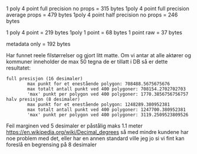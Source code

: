 1 poly 4 point full precision no props = 315 bytes
1poly 4 point full precision average props = 479 bytes
1poly 4 point half precision no props = 246 bytes

1 poly 4 point = 219 bytes
1poly 1 point = 68 bytes
1 point raw = 37 bytes

metadata only = 192 bytes


Har funnet reele filstørrelser og gjort litt matte. Om vi antar at alle aktører og kommuner inneholder de max 50 tegna de er tillatt i DB så er dette resultatet: 

```
full presisjon (16 desimaler)
        max punkt for et enestående polygon: 708488.5675675676
        max totalt antall punkt ved 400 polygoner: 708154.2702702703
        'max' punkt per polygon ved 400 polygoner: 1770.3856756756757
halv presisjon (8 desimaler)
        max punkt for et enestående polygon: 1248289.380952381
        max totalt antall punkt ved 400 polygoner: 1247700.380952381
        'max' punkt per polygon ved 400 polygoner: 3119.2509523809526
```

Feil marginen ved 5 desimaler er påstålig  maks 1.1 meter https://en.wikipedia.org/wiki/Decimal_degrees så med mindre kundene har noe problem med det, eller har en annen standard ville jeg jo si vi fint kan foreslå en begrensing på 8 desimaler